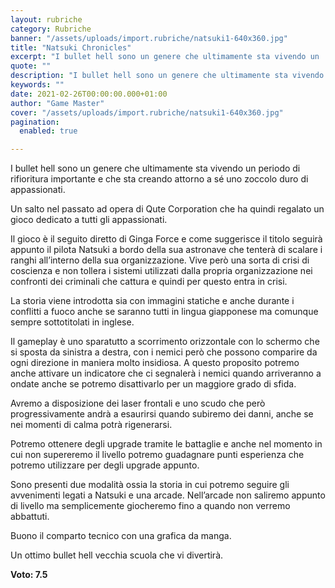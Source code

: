 ```yaml
---
layout: rubriche
category: Rubriche
banner: "/assets/uploads/import.rubriche/natsuki1-640x360.jpg"
title: "Natsuki Chronicles"
excerpt: "I bullet hell sono un genere che ultimamente sta vivendo un  periodo di rifioritura importante e che sta creando attorno a sé uno zoccolo duro di appassionati. Un salto nel passato ad opera di Qute Corporation che ha quindi regalato un gioco dedicato a tutti gli appassionati. Il gioco è il seguito diretto di Ginga [&hellip"
quote: ""
description: "I bullet hell sono un genere che ultimamente sta vivendo un  periodo di rifioritura importante e che sta creando attorno a sé uno zoccolo duro di appassionati. Un salto nel passato ad opera di Qute Corporation che ha quindi regalato un gioco dedicato a tutti gli appassionati. Il gioco è il seguito diretto di Ginga [&hellip"
keywords: ""
date: 2021-02-26T00:00:00.000+01:00
author: "Game Master"
cover: "/assets/uploads/import.rubriche/natsuki1-640x360.jpg"
pagination:
  enabled: true

---
```


I bullet hell sono un genere che ultimamente sta vivendo un periodo di rifioritura importante e che sta creando attorno a sé uno zoccolo duro di appassionati.

Un salto nel passato ad opera di Qute Corporation che ha quindi regalato un gioco dedicato a tutti gli appassionati.

Il gioco è il seguito diretto di Ginga Force e come suggerisce il titolo seguirà appunto il pilota Natsuki a bordo della sua astronave che tenterà di scalare i ranghi all’interno della sua organizzazione. Vive però una sorta di crisi di coscienza e non tollera i sistemi utilizzati dalla propria organizzazione nei confronti dei criminali che cattura e quindi per questo entra in crisi.

La storia viene introdotta sia con immagini statiche e anche durante i conflitti a fuoco anche se saranno tutti in lingua giapponese ma comunque sempre sottotitolati in inglese.

Il gameplay è uno sparatutto a scorrimento orizzontale con lo schermo che si sposta da sinistra a destra, con i nemici però che possono comparire da ogni direzione in maniera molto insidiosa. A questo proposito potremo anche attivare un indicatore che ci segnalerà i nemici quando arriveranno a ondate anche se potremo disattivarlo per un maggiore grado di sfida.

Avremo a disposizione dei laser frontali e uno scudo che però progressivamente andrà a esaurirsi quando subiremo dei danni, anche se nei momenti di calma potrà rigenerarsi.

Potremo ottenere degli upgrade tramite le battaglie e anche nel momento in cui non supereremo il livello potremo guadagnare punti esperienza che potremo utilizzare per degli upgrade appunto.

Sono presenti due modalità ossia la storia in cui potremo seguire gli avvenimenti legati a Natsuki e una arcade. Nell’arcade non saliremo appunto di livello ma semplicemente giocheremo fino a quando non verremo abbattuti.

Buono il comparto tecnico con una grafica da manga.

Un ottimo bullet hell vecchia scuola che vi divertirà.

**Voto: 7.5**